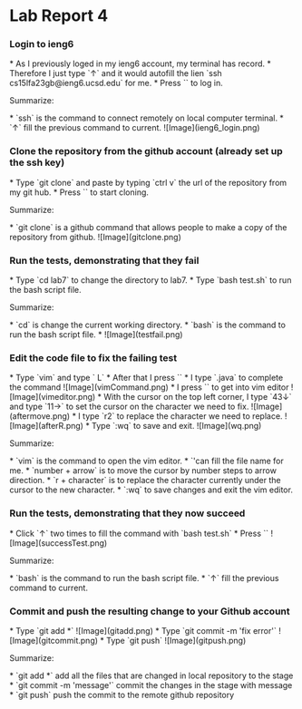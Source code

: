 <h1>Lab Report 4</h1>
<h3>Login to ieng6 </h3>
* As I previously loged in my ieng6 account, my terminal has record.
* Therefore I just type `↑` and it would autofill the lien `ssh cs15lfa23gb@ieng6.ucsd.edu` for me.
* Press `<enter>` to log in.
<p>Summarize:</p>
* `ssh` is the command to connect remotely on local computer terminal.
* `↑` fill the previous command to current.
![Image](ieng6_login.png)
<h3>Clone the repository from the github account (already set up the ssh key)</h3>
* Type `git clone` and paste by typing `ctrl v` the url of the repository from my git hub.
* Press `<enter>` to start cloning.
<p>Summarize:</p>
* `git clone` is a github command that allows people to make a copy of the repository from github.
![Image](gitclone.png)
<h3>Run the tests, demonstrating that they fail</h3>
* Type `cd lab7` to change the directory to lab7.
* Type `bash test.sh` to run the bash script file.
<p>Summarize:</p>
* `cd` is change the current working directory.
* `bash` is the command to run the bash script file.
* ![Image](testfail.png)

<h3>Edit the code file to fix the failing test</h3>
* Type `vim` and type ` L`
* After that I press `<TAB>`
* I type `.java` to complete the command
![Image](vimCommand.png)
* I press `<enter>` to get into vim editor
![Image](vimeditor.png)
* With the cursor on the top left corner, I type `43↓` and type `11→` to set the cursor on the character we need to fix.
![Image](aftermove.png)
* I type `r2` to replace the character we need to replace.
![Image](afterR.png)
* Type `:wq` to save and exit.
![Image](wq.png)
<p>Summarize:</p>
* `vim` is the command to open the vim editor.
* `<tab>'can fill the file name for me.
* `number + arrow` is to move the cursor by number steps to arrow direction.
* `r + character` is to replace the character currently under the cursor to the new character.
* `:wq` to save changes and exit the vim editor.

<h3>Run the tests, demonstrating that they now succeed</h3>
* Click `↑` two times to fill the command with `bash test.sh`
* Press `<enter>`
![Image](successTest.png)
<p>Summarize:</p>
* `bash` is the command to run the bash script file.
* `↑` fill the previous command to current.

<h3>Commit and push the resulting change to your Github account </h3>
* Type `git add *`
![Image](gitadd.png)
* Type `git commit -m 'fix error'`
![Image](gitcommit.png)
* Type `git push`
![Image](gitpush.png)
<p>Summarize:</p>
* `git add *` add all the files that are changed in local repository to the stage
* `git commit -m 'message'` commit the changes in the stage with message
* `git push` push the commit to the remote github repository
